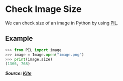 # Check Image Size

We can check size of an image in Python by using [PIL](https://pillow.readthedocs.io/en/stable/).

## Example

```python
>>> from PIL import image
>>> image = Image.open("image.png")
>>> print(image.size)
(1366, 768)
```

***Source: [Kite](https://www.kite.com/python/answers/how-to-get-the-size-of-an-image-with-pil-in-python)***
